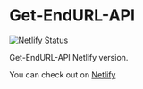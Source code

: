 # Get-EndURL-API
[![Netlify Status](https://api.netlify.com/api/v1/badges/0c02ee51-d6e7-497d-a30f-b57a77916634/deploy-status)](https://app.netlify.com/sites/get-endurl-api/deploys)

Get-EndURL-API Netlify version.

You can check out on [Netlify](https://get-endurl-api.netlify.app/)
